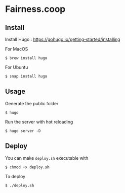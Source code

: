 # Fairness.coop

## Install

Install Hugo : https://gohugo.io/getting-started/installing

For MacOS

    $ brew install hugo

For Ubuntu

    $ snap install hugo

## Usage

Generate the public folder

    $ hugo

Run the server with hot reloading

    $ hugo server -D


## Deploy

You can make `deploy.sh` executable with

    $ chmod +x deploy.sh

To deploy

    $ ./deploy.sh
